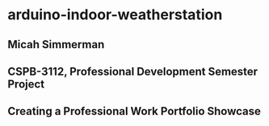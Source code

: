 # arduino-indoor-weatherstation

## Micah Simmerman
## CSPB-3112, Professional Development Semester Project 
## Creating a Professional Work Portfolio Showcase
